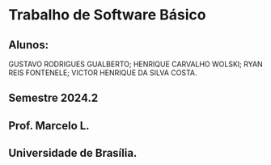# Trabalho de Software Básico

## Alunos:
GUSTAVO RODRIGUES GUALBERTO;
HENRIQUE CARVALHO WOLSKI;
RYAN REIS FONTENELE;
VICTOR HENRIQUE DA SILVA COSTA.

## Semestre 2024.2
## Prof. Marcelo L.
## Universidade de Brasília.
